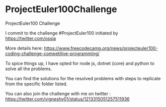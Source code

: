 # ProjectEuler100Challenge
ProjectEuler100 Challenge

I commit to the challenge #ProjectEuler100 initiated by https://twitter.com/ossia

More details here: 
https://www.freecodecamp.org/news/projecteuler100-coding-challenge-competitive-programming/

To spice things up, I have opted for node js, dotnet (core) and python to solve all the problems.

You can find the solutions for the resolved problems with steps to replicate from the specific folder listed.

You can also join the challenge with me on twitter : https://twitter.com/vigneshv01/status/1213315051257511936